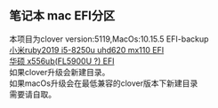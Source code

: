 ## 笔记本 mac EFI分区

本项目为clover version:5119,MacOs:10.15.5 EFI-backup  
[小米ruby2019 i5-8250u uhd620 mx110 EFI](5119/10.15.5/mi)  
[华硕 x556ub(FL5900U ?) EFI ](5119/10.15.5/asus)  
如果clover升级会新建目录。  
如果macOs升级会在最低兼容的clover版本下新建目录  
需要请自取。
